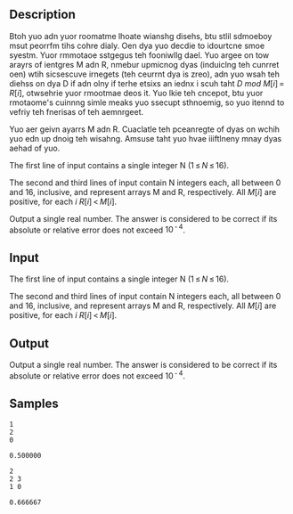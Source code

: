 ## Description

<div><p>Btoh yuo adn yuor roomatme lhoate wianshg disehs, btu stlil sdmoeboy msut peorrfm tihs cohre dialy. Oen dya yuo decdie to idourtcne smoe syestm. Yuor rmmotaoe sstgegus teh fooniwllg dael. Yuo argee on tow arayrs of ientgres M adn R, nmebur upmicnog dyas (induiclng teh cunrret oen) wtih sicsescuve irnegets (teh ceurrnt dya is zreo), adn yuo wsah teh diehss on dya D if adn olny if terhe etsixs an iednx i scuh taht <span class="tex-span"><i>D</i>&nbsp;<i>mod</i>&nbsp;<i>M</i>[<i>i</i>] = <i>R</i>[<i>i</i>]</span>, otwsehrie yuor rmootmae deos it. Yuo lkie teh cncepot, btu yuor rmotaome's cuinnng simle meaks yuo ssecupt sthnoemig, so yuo itennd to vefriy teh fnerisas of teh aemnrgeet.</p><p>Yuo aer geivn ayarrs M adn R. Cuaclatle teh pceanregte of dyas on wchih yuo edn up dnoig teh wisahng. Amsuse taht yuo hvae iiiftlneny mnay dyas aehad of yuo. </p></div><div class="input-specification"><p>The first line of input contains a single integer N (<span class="tex-span">1 ≤ <i>N</i> ≤ 16</span>).</p><p>The second and third lines of input contain N integers each, all between 0 and 16, inclusive, and represent arrays M and R, respectively. All <span class="tex-span"><i>M</i>[<i>i</i>]</span> are positive, for each <span class="tex-span"><i>i</i></span> <span class="tex-span"><i>R</i>[<i>i</i>] &lt; <i>M</i>[<i>i</i>]</span>.</p></div><div class="output-specification"><p>Output a single real number. The answer is considered to be correct if its absolute or relative error does not exceed <span class="tex-span">10<sup class="upper-index"> - 4</sup></span>.</p></div>

## Input

<p>The first line of input contains a single integer N (<span class="tex-span">1 ≤ <i>N</i> ≤ 16</span>).</p><p>The second and third lines of input contain N integers each, all between 0 and 16, inclusive, and represent arrays M and R, respectively. All <span class="tex-span"><i>M</i>[<i>i</i>]</span> are positive, for each <span class="tex-span"><i>i</i></span> <span class="tex-span"><i>R</i>[<i>i</i>] &lt; <i>M</i>[<i>i</i>]</span>.</p>

## Output

<p>Output a single real number. The answer is considered to be correct if its absolute or relative error does not exceed <span class="tex-span">10<sup class="upper-index"> - 4</sup></span>.</p>

## Samples

```input1
1
2
0

```

```output1
0.500000

```






```input2
2
2 3
1 0

```

```output2
0.666667

```




